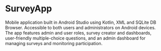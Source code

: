 # SurveyApp

Mobile application built in Android Studio using Kotlin, XML and SQLite DB Browser. Accessible to both users and administrators on Android devices. The app features admin and user roles, survey creator and dashboards, user-friendly multiple-choice questions, and an admin dashboard for managing surveys and monitoring participation.

